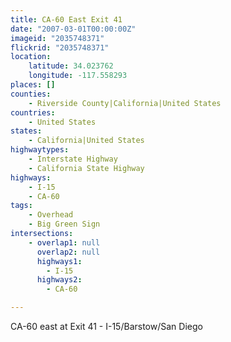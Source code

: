 ```yaml
---
title: CA-60 East Exit 41
date: "2007-03-01T00:00:00Z"
imageid: "2035748371"
flickrid: "2035748371"
location:
    latitude: 34.023762
    longitude: -117.558293
places: []
counties:
    - Riverside County|California|United States
countries:
    - United States
states:
    - California|United States
highwaytypes:
    - Interstate Highway
    - California State Highway
highways:
    - I-15
    - CA-60
tags:
    - Overhead
    - Big Green Sign
intersections:
    - overlap1: null
      overlap2: null
      highways1:
        - I-15
      highways2:
        - CA-60

---
```

CA-60 east at Exit 41 - I-15/Barstow/San Diego